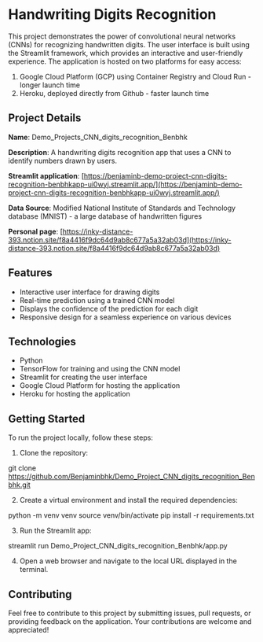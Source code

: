 # Handwriting Digits Recognition

This project demonstrates the power of convolutional neural networks (CNNs) for recognizing handwritten digits. The user interface is built using the Streamlit framework, which provides an interactive and user-friendly experience. The application is hosted on two platforms for easy access:

1. Google Cloud Platform (GCP) using Container Registry and Cloud Run - longer launch time
2. Heroku, deployed directly from Github - faster launch time

## Project Details

**Name**: Demo_Projects_CNN_digits_recognition_Benbhk

**Description**: A handwriting digits recognition app that uses a CNN to identify numbers drawn by users.

**Streamlit application**: [https://benjaminb-demo-project-cnn-digits-recognition-benbhkapp-ui0wyj.streamlit.app/](https://benjaminb-demo-project-cnn-digits-recognition-benbhkapp-ui0wyj.streamlit.app/)

**Data Source**: Modified National Institute of Standards and Technology database (MNIST) - a large database of handwritten figures

**Personal page**: [https://inky-distance-393.notion.site/f8a4416f9dc64d9ab8c677a5a32ab03d](https://inky-distance-393.notion.site/f8a4416f9dc64d9ab8c677a5a32ab03d)

## Features

- Interactive user interface for drawing digits
- Real-time prediction using a trained CNN model
- Displays the confidence of the prediction for each digit
- Responsive design for a seamless experience on various devices

## Technologies

- Python
- TensorFlow for training and using the CNN model
- Streamlit for creating the user interface
- Google Cloud Platform for hosting the application
- Heroku for hosting the application

## Getting Started

To run the project locally, follow these steps:

1. Clone the repository:

git clone https://github.com/Benjaminbhk/Demo_Project_CNN_digits_recognition_Benbhk.git

2. Create a virtual environment and install the required dependencies:

python -m venv venv
source venv/bin/activate
pip install -r requirements.txt

3. Run the Streamlit app:

streamlit run Demo_Project_CNN_digits_recognition_Benbhk/app.py

4. Open a web browser and navigate to the local URL displayed in the terminal.

## Contributing

Feel free to contribute to this project by submitting issues, pull requests, or providing feedback on the application. Your contributions are welcome and appreciated!
